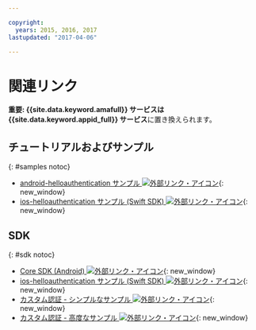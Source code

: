 ```yaml
---

copyright:
  years: 2015, 2016, 2017
lastupdated: "2017-04-06"

---
```


# 関連リンク

**重要: {{site.data.keyword.amafull}} サービスは {{site.data.keyword.appid_full}} サービス**に置き換えられます。

## チュートリアルおよびサンプル
{: #samples notoc}

* [android-helloauthentication サンプル ![外部リンク・アイコン](../../icons/launch-glyph.svg "外部リンク・アイコン")](https://github.com/ibm-bluemix-mobile-services/bms-samples-android-helloauthentication){: new_window}
* [ios-helloauthentication サンプル (Swift SDK) ![外部リンク・アイコン](../../icons/launch-glyph.svg "外部リンク・アイコン")](https://github.com/ibm-bluemix-mobile-services/bms-samples-swift-helloauthentication){: new_window}

## SDK
{: #sdk notoc}

* [Core SDK (Android) ![外部リンク・アイコン](../../icons/launch-glyph.svg "外部リンク・アイコン")](https://github.com/ibm-bluemix-mobile-services/bms-clientsdk-android-core){: new_window}
* [ios-helloauthentication サンプル (Swift SDK) ![外部リンク・アイコン](../../icons/launch-glyph.svg "外部リンク・アイコン")](https://github.com/ibm-bluemix-mobile-services/bms-samples-swift-helloauthentication){: new_window}
* [カスタム認証 - シンプルなサンプル ![外部リンク・アイコン](../../icons/launch-glyph.svg "外部リンク・アイコン")](https://github.com/ibm-bluemix-mobile-services/bms-mca-custom-identity-provider-sample){: new_window}
* [カスタム認証 - 高度なサンプル ![外部リンク・アイコン](../../icons/launch-glyph.svg "外部リンク・アイコン")](https://github.com/ibm-bluemix-mobile-services/bms-mca-custom-identity-provider-with-user-management){: new_window}
